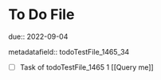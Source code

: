 # To Do File

due:: 2022-09-04

metadatafield:: todoTestFile_1465_34

- [ ] Task of todoTestFile_1465 1 [[Query me]]
